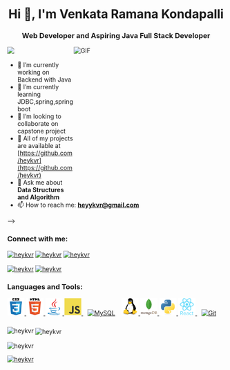 <h1 align="center">Hi 👋, I'm Venkata Ramana Kondapalli</h1>
<h3 align="center">Web Developer and Aspiring Java Full Stack Developer</h3>
<img align="right" alt="GIF" src="https://i.pinimg.com/originals/e4/26/70/e426702edf874b181aced1e2fa5c6cde.gif" width="350" height="350">


[![](https://visitcount.itsvg.in/api?id=pavan6476252&icon=0&color=0)](https://visitcount.itsvg.in)
- 🔭 I’m currently working on Backend with Java
- 🌱 I’m currently learning JDBC,spring,spring boot
- 👯 I’m looking to collaborate on capstone project
- 👨‍ All of my projects are available at [https://github.com/heykvr](https://github.com/heykvr)
- 💬 Ask me about **Data Structures and Algorithm**
- 📫 How to reach me: **heyykvr@gmail.com**

-->
<h3 align="left">Connect with me:</h3>
<p align="left">
<a href="https://www.linkedin.com/in/venkata-ramana-kondapalli-2889b3187/" target="blank"><img align="center" src="https://raw.githubusercontent.com/rahuldkjain/github-profile-readme-generator/master/src/images/icons/Social/linked-in-alt.svg" alt="heykvr" height="30" width="40" /></a>
<a href="https://www.instagram.com/heykvr/" target="blank"><img align="center" src="https://raw.githubusercontent.com/rahuldkjain/github-profile-readme-generator/master/src/images/icons/Social/instagram.svg" alt="heykvr" height="30" width="40" /></a>
<a href="https://leetcode.com/heykvr/" target="blank"><img align="center" src="https://raw.githubusercontent.com/rahuldkjain/github-profile-readme-generator/master/src/images/icons/Social/leet-code.svg" alt="heykvr" height="30" width="40" /></a>

  <a href="https://twitter.com/ItsMe_kvr" target="blank"><img align="center" src="https://raw.githubusercontent.com/rahuldkjain/github-profile-readme-generator/master/src/images/icons/Social/twitter.svg" alt="heykvr" height="30" width="40" /></a>
   <a href="https://heykvr.github.io" target="blank"><img align="center" src="https://cdn.jsdelivr.net/npm/simple-icons@3.0.1/icons/dev-dot-to.svg" alt="heykvr" height="30" width="40" /></a>
</p>

<h3 align="left">Languages and Tools:</h3>
<p align="left">
  <a href="https://www.w3schools.com/css/" target="_blank" rel="noreferrer"> <img src="https://raw.githubusercontent.com/devicons/devicon/master/icons/css3/css3-original-wordmark.svg" alt="css3" width="40" height="40"/> </a>
  <a href="https://www.w3.org/html/" target="_blank" rel="noreferrer"> <img src="https://raw.githubusercontent.com/devicons/devicon/master/icons/html5/html5-original-wordmark.svg" alt="html5" width="40" height="40"/> </a> <a href="https://www.java.com" target="_blank" rel="noreferrer"> <img src="https://raw.githubusercontent.com/devicons/devicon/master/icons/java/java-original.svg" alt="java" width="40" height="40"/> </a> <a href="https://developer.mozilla.org/en-US/docs/Web/JavaScript" target="_blank" rel="noreferrer"> <img src="https://raw.githubusercontent.com/devicons/devicon/master/icons/javascript/javascript-original.svg" alt="javascript" width="40" height="40"/> </a> 
  <a href="https://www.mysql.com/" target="_blank"><img style="margin: 10px" src="https://profilinator.rishav.dev/skills-assets/mysql-original-wordmark.svg" alt="MySQL" height="25" /></a> <a href="https://www.linux.org/" target="_blank" rel="noreferrer"> <img src="https://raw.githubusercontent.com/devicons/devicon/master/icons/linux/linux-original.svg" alt="linux" width="40" height="40"/> </a> <a href="https://www.mongodb.com/" target="_blank" rel="noreferrer"> <img src="https://raw.githubusercontent.com/devicons/devicon/master/icons/mongodb/mongodb-original-wordmark.svg" alt="mongodb" width="40" height="40"/> </a>
   <a href="https://www.python.org" target="_blank" rel="noreferrer"> <img src="https://raw.githubusercontent.com/devicons/devicon/master/icons/python/python-original.svg" alt="python" width="40" height="40"/> </a> <a href="https://reactjs.org/" target="_blank" rel="noreferrer"> <img src="https://raw.githubusercontent.com/devicons/devicon/master/icons/react/react-original-wordmark.svg" alt="react" width="40" height="40"/> </a>
   <a href="https://github.com/" target="_blank"><img style="margin: 10px" src="https://profilinator.rishav.dev/skills-assets/git-scm-icon.svg" alt="Git" height="25" /></a>  
  
  <p><img align="left" src="https://github-readme-stats.vercel.app/api/top-langs?username=heykvr&show_icons=true&locale=en&layout=compact" alt="heykvr" /></p>

<p>&nbsp;<img align="center" src="https://github-readme-stats.vercel.app/api?username=heykvr&show_icons=true&locale=en" alt="heykvr" /></p>

<p><img align="center" src="https://github-readme-streak-stats.herokuapp.com/?user=heykvr&" alt="heykvr" /></p>

<p align="left"> <a href="https://github.com/ryo-ma/github-profile-trophy"><img src="https://github-profile-trophy.vercel.app/?username=heykvr" alt="heykvr" /></a> </p>
  
  
  
